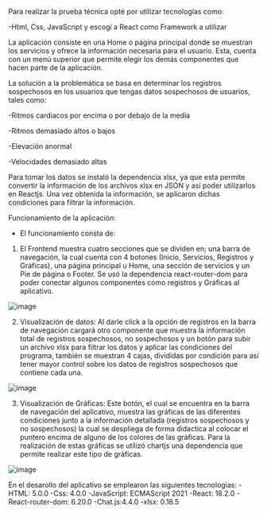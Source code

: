 Para realizar la prueba técnica opté por utilizar tecnologías como:

-Html, Css, JavaScript y escogí a React como Framework a utilizar

La aplicación consiste en una Home o página principal donde se muestran los servicios y ofrece la información necesaria para el usuario. Esta, cuenta con un menú superior que permite elegir los demás componentes que hacen parte de la aplicación.

La solución a la problemática se basa en determinar  los registros sospechosos en los usuarios que tengas datos sospechosos de usuarios, tales como:

-Ritmos cardiacos por encima o por debajo de la media

-Ritmos demasiado altos o bajos

-Elevación anormal

-Velocidades demasiado altas


Para tomar los datos se instaló la dependencia xlsx, ya que esta permite convertir la información de los archivos xlsx en JSON y así poder utilizarlos en Reactjs. Una vez obtenida la información, se aplicaron dichas condiciones para filtrar la información.

Funcionamiento de la aplicación:

- El funcionamiento consta de:
1. El Frontend muestra cuatro secciones que se dividen en; una barra de navegación, la cual cuenta con 4 botones (Inicio, Servicios, Registros y Gráficas), una página principal u Home, una sección de servicios y un Pie de página o Footer. Se usó la dependencia react-router-dom para poder conectar algunos componentes como registros y Gráficas al aplicativo.


![image](https://github.com/JoseCarmona17/swetro-prueba-tecnica/assets/90072739/95f51e8b-7c75-4fe4-b54f-14433a5ddd1a)



2. Visualización de datos:
Al darle click a la opción de registros en la barra de navegación cargará otro componente que muestra la información total de registros sospechosos, no sospechosos y un botón para subir un archivo xlsx para filtrar los datos y aplicar las condiciones del programa, también se muestran 4 cajas, divididas por condición para así tener mayor control sobre los datos de registros sospechosos que contiene cada una.


![image](https://github.com/JoseCarmona17/swetro-prueba-tecnica/assets/90072739/da2023c6-97d1-49bb-a491-27e8019018df)


3. Visualización de Gráficas:
Este botón, el cual se encuentra en la barra de navegación del aplicativo, muestra las gráficas de las diferentes condiciones junto a la información detallada (registros sospechosos y no sospechosos) la cual se despliega de forma didactica al colocar el puntero encima de alguno de los colores de las gráficas. Para la realización de estas gráficas se utilizó chartjs una dependencia que permite realizar este tipo de gráficas.


![image](https://github.com/JoseCarmona17/swetro-prueba-tecnica/assets/90072739/ff56cd8d-466c-4cc0-b34d-b1461b3293f7)


En el desarollo del aplicativo se emplearon las siguientes tecnologias:
-HTML: 5.0.0
-Css: 4.0.0
-JavaScript: ECMAScript 2021 
-React: 18.2.0
-React-router-dom: 6.20.0
-Chat.js:4.4.0
-xlsx: 0.18.5
